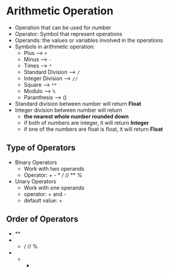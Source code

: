 # Arithmetic Operation
- Operation that can be used for number
- Operator: Symbol that represent operations
- Operands: the values or variables involved in the operations
- Symbols in arithmetic operation:
    - Plus --> `+`
    - Minus --> `-`
    - Times --> `*`
    - Standard Division --> `/`
    - Integer Division --> `//`
    - Square --> `**`
    - Modulo --> `%`
    - Paranthesis --> ()
- Standard division between number will return **Float**
- Integer division between number will return
    - **the nearest whole number rounded down**
    - if both of numbers are integer, it will return **Integer**
    - if one of the numbers are float is float, it will return **Float**
 
## Type of Operators
- Binary Operators
    - Work with two operands
    - Operator: + - * / // ** %
- Unary Operators
    - Work with one operands
    - operator: + and -
    - default value: +

## Order of Operators
- **
- * / // %
- + -
